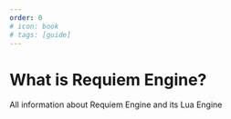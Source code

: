 ```yaml
---
order: 0
# icon: book
# tags: [guide]
---
```

# What is Requiem Engine?

All information about Requiem Engine and its Lua Engine
